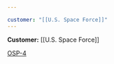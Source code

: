 ```yaml
---

customer: "[[U.S. Space Force]]"
---
```


**Customer:** [[U.S. Space Force]]

[OSP-4](https://www.ssc.spaceforce.mil/Portals/3/Documents/U.S.%20Space%20Force%E2%80%99s%20Space%20Systems%20Command%20Issues%20Solicitation%20for%20On%20Ramp%20to%20OSP-4%20Launch%20Contract.pdf?ver=colzpunEO4F3et6Ratu6Og%3D%3D#:~:text=OSP%2D4%20is%20executed%20as,months%20from%20task%20order%20award.)